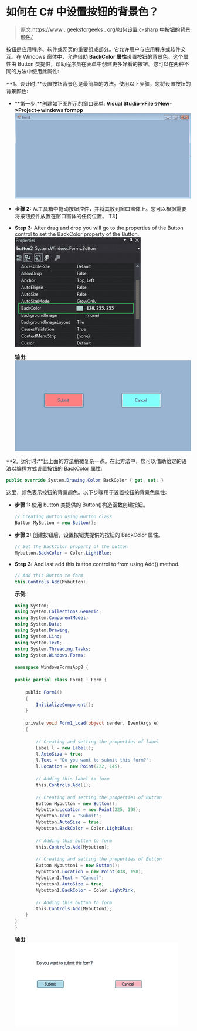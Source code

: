 # 如何在 C# 中设置按钮的背景色？

> 原文:[https://www . geeksforgeeks . org/如何设置 c-sharp 中按钮的背景颜色/](https://www.geeksforgeeks.org/how-to-set-the-background-color-of-the-button-in-c-sharp/)

按钮是应用程序、软件或网页的重要组成部分。它允许用户与应用程序或软件交互。在 Windows 窗体中，允许借助 **BackColor 属性**设置按钮的背景色。这个属性由 Button 类提供，帮助程序员在表单中创建更多好看的按钮。您可以在两种不同的方法中使用此属性:

**1。设计时:**设置按钮背景色是最简单的方法。使用以下步骤，您将设置按钮的背景颜色:

*   **第一步:**创建如下图所示的窗口表单:
    **Visual Studio->File->New->Project->windows formpp**
    ![](img/9889dfd1d09174ca813cf58170ab9cc8.png)
*   **步骤 2:** 从工具箱中拖动按钮控件，并将其放到窗口窗体上。您可以根据需要将按钮控件放置在窗口窗体的任何位置。
    T3】
*   **Step 3:** After drag and drop you will go to the properties of the Button control to set the BackColor property of the Button.
    ![](img/12ef8275c2ff1cbf07a75f47039058a9.png)

    **输出:**
    ![](img/8441317d82d799622292431f841b69b1.png)

**2。运行时:**比上面的方法稍微复杂一点。在此方法中，您可以借助给定的语法以编程方式设置按钮的 BackColor 属性:

```cs
public override System.Drawing.Color BackColor { get; set; }
```

这里，颜色表示按钮的背景颜色。以下步骤用于设置按钮的背景色属性:

*   **步骤 1:** 使用 button 类提供的 Button()构造函数创建按钮。

    ```cs
    // Creating Button using Button class
    Button MyButton = new Button();

    ```

*   **步骤 2:** 创建按钮后，设置按钮类提供的按钮的 BackColor 属性。

    ```cs
    // Set the BackColor property of the button
    Mybutton.BackColor = Color.LightBlue;

    ```

*   **Step 3:** And last add this button control to from using Add() method.

    ```cs
    // Add this Button to form
    this.Controls.Add(Mybutton);

    ```

    **示例:**

    ```cs
    using System;
    using System.Collections.Generic;
    using System.ComponentModel;
    using System.Data;
    using System.Drawing;
    using System.Linq;
    using System.Text;
    using System.Threading.Tasks;
    using System.Windows.Forms;

    namespace WindowsFormsApp8 {

    public partial class Form1 : Form {

        public Form1()
        {
            InitializeComponent();
        }

        private void Form1_Load(object sender, EventArgs e)
        {

            // Creating and setting the properties of label
            Label l = new Label();
            l.AutoSize = true;
            l.Text = "Do you want to submit this form?";
            l.Location = new Point(222, 145);

            // Adding this label to form
            this.Controls.Add(l);

            // Creating and setting the properties of Button
            Button Mybutton = new Button();
            Mybutton.Location = new Point(225, 198);
            Mybutton.Text = "Submit";
            Mybutton.AutoSize = true;
            Mybutton.BackColor = Color.LightBlue;

            // Adding this button to form
            this.Controls.Add(Mybutton);

            // Creating and setting the properties of Button
            Button Mybutton1 = new Button();
            Mybutton1.Location = new Point(438, 198);
            Mybutton1.Text = "Cancel";
            Mybutton1.AutoSize = true;
            Mybutton1.BackColor = Color.LightPink;

            // Adding this button to form
            this.Controls.Add(Mybutton1);
        }
    }
    }
    ```

    **输出:**
    ![](img/5d8d07cb9872587e139ae0db6af96ac8.png)